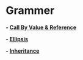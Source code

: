 # Grammer

**- [Call By Value & Reference](https://github.com/pkgonan/TIL/tree/master/programming/java/grammer/call-by-value-and-reference)**

**- [Ellipsis](https://github.com/pkgonan/TIL/tree/master/programming/java/grammer/ellipsis)**

**- [Inheritance](https://github.com/pkgonan/TIL/tree/master/programming/java/grammer/inheritance)**
